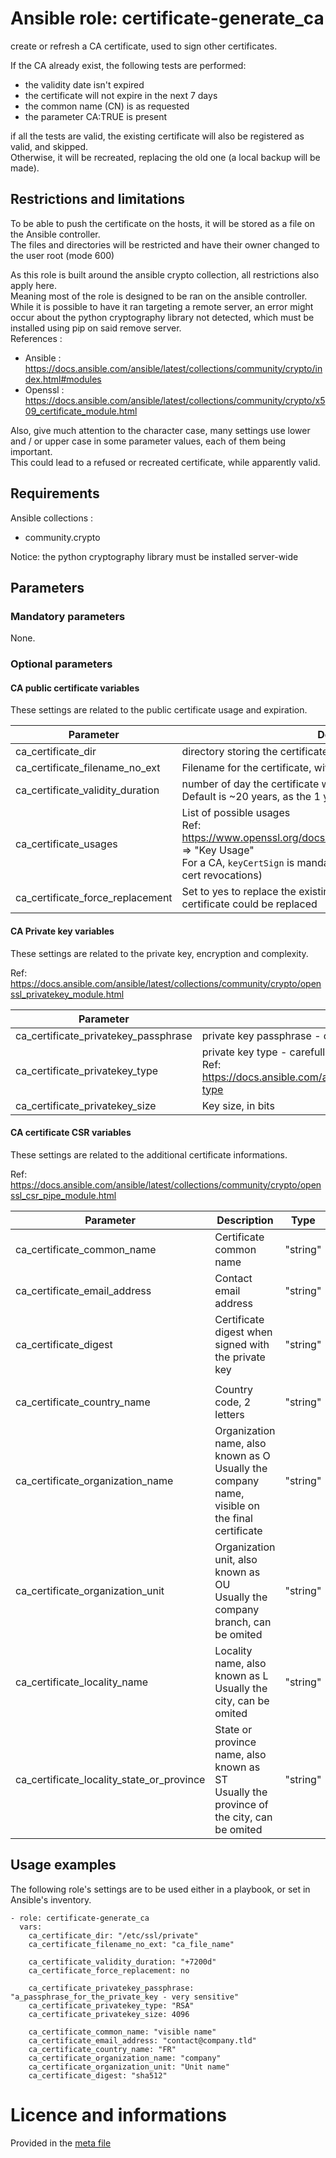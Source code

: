 # Ansible role: certificate-generate_ca

create or refresh a CA certificate, used to sign other certificates.

If the CA already exist, the following tests are performed:

- the validity date isn't expired
- the certificate will not expire in the next 7 days
- the common name (CN) is as requested
- the parameter CA:TRUE is present

if all the tests are valid, the existing certificate will also be registered as valid, and skipped.  
Otherwise, it will be recreated, replacing the old one (a local backup will be made).


## Restrictions and limitations

To be able to push the certificate on the hosts, it will be stored as a file on the Ansible controller.  
The files and directories will be restricted and have their owner changed to the user root (mode 600)

As this role is built around the ansible crypto collection, all restrictions also apply here.  
Meaning most of the role is designed to be ran on the ansible controller.
While it is possible to have it ran targeting a remote server, an error might occur about the python cryptography library not detected, which must be installed using pip on said remove server.  
References :  
- Ansible : https://docs.ansible.com/ansible/latest/collections/community/crypto/index.html#modules
- Openssl : https://docs.ansible.com/ansible/latest/collections/community/crypto/x509_certificate_module.html


Also, give much attention to the character case, many settings use lower and / or upper case in some parameter values, each of them being important.  
This could lead to a refused or recreated certificate, while apparently valid.


## Requirements

Ansible collections :
* community.crypto

Notice: the python cryptography library must be installed server-wide


## Parameters

### Mandatory parameters

None.

### Optional parameters

#### CA public certificate variables

These settings are related to the public certificate usage and expiration.

| Parameter | Description | Type | Default value |
| --------- | ----------- | ---- | ------------- |
| ca_certificate_dir | directory storing the certificate on the server. | "string" | "/etc/ssl/private" |
| ca_certificate_filename_no_ext | Filename for the certificate, without extension. | "string" | "testCA" |
| ca_certificate_validity_duration | number of day the certificate will be valid - format: "+????d"<br />Default is ~20 years, as the 1 year limitation does not apply. | "string" | "+7200d" |
| ca_certificate_usages | List of possible usages<br />Ref: https://www.openssl.org/docs/manmaster/man5/x509v3_config.html => "Key Usage"<br />For a CA, `keyCertSign` is mandatory, `cRLSign` is optional (used to sign cert revocations) | list[ "string" ] | [ "keyCertSign", "cRLSign" ]
| ca_certificate_force_replacement | Set to yes to replace the existing certificate.In some case, a valid certificate could be replaced | boolean | no |

#### CA Private key variables

These settings are related to the private key, encryption and complexity.  

Ref: https://docs.ansible.com/ansible/latest/collections/community/crypto/openssl_privatekey_module.html

| Parameter | Description | Type | Default value |
| --------- | ----------- | ---- | ------------- |
| ca_certificate_privatekey_passphrase | private key passphrase - can be empty if really required | "string" | "CHANGE_ME_ASAP"
| ca_certificate_privatekey_type | private key type - carefull to the upper/lower case<br />Ref: https://docs.ansible.com/ansible/latest/collections/community/crypto/openssl_privatekey_module.html#parameter-type | "string" | "RSA" |
| ca_certificate_privatekey_size | Key size, in bits | numeric | 4096 |

#### CA certificate CSR variables

These settings are related to the additional certificate informations.

Ref: https://docs.ansible.com/ansible/latest/collections/community/crypto/openssl_csr_pipe_module.html

| Parameter | Description | Type | Default value |
| --------- | ----------- | ---- | ------------- |
| ca_certificate_common_name | Certificate common name | "string" | "My Own CA" |
| ca_certificate_email_address | Contact email address | "string" | "someone@wsomewhere.tld" |
| ca_certificate_digest | Certificate digest when signed with the private key | "string" | "sha512" |
| |
| ca_certificate_country_name | Country code, 2 letters | "string" | "FR" |
| ca_certificate_organization_name | Organization name, also known as O<br />Usually the company name, visible on the final certificate | "string" | "company" |
| ca_certificate_organization_unit | Organization unit, also known as OU<br />Usually the company branch, can be omited | "string" | "" |
| ca_certificate_locality_name | Locality name, also known as L<br />Usually the city, can be omited | "string" | "" |
| ca_certificate_locality_state_or_province | State or province name, also known as ST<br />Usually the province of the city, can be omited | "string" | "" |


## Usage examples

The following role's settings are to be used either in a playbook, or set in Ansible's inventory.

```
- role: certificate-generate_ca
  vars:
    ca_certificate_dir: "/etc/ssl/private"
    ca_certificate_filename_no_ext: "ca_file_name"

    ca_certificate_validity_duration: "+7200d"
    ca_certificate_force_replacement: no

    ca_certificate_privatekey_passphrase: "a_passphrase_for_the_private_key - very sensitive"
    ca_certificate_privatekey_type: "RSA"
    ca_certificate_privatekey_size: 4096

    ca_certificate_common_name: "visible name"
    ca_certificate_email_address: "contact@company.tld"
    ca_certificate_country_name: "FR"
    ca_certificate_organization_name: "company"
    ca_certificate_organization_unit: "Unit name"
    ca_certificate_digest: "sha512"

```


# Licence and informations

Provided in the [meta file](meta/main.yml)

